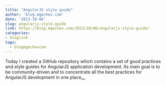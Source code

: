 ```yaml
---
title: "AngularJS style guide"
author: 'blog.mgechev.com'
date: '2013-10-06'
slug: angularjs-style-guide
link: https://blog.mgechev.com/2013/10/06/angularjs-style-guide/
categories:
- bloglink
tags:
  - blogmgechevcom
---
```


Today I created a GitHub repository which contains a set of good practices and style guides for AngularJS application development. Its main goal is to be community-driven and to concentrate all the best practices for AngularJS development in one place[... <i class="fas fa-external-link-alt"></i>](https://blog.mgechev.com/2013/10/06/angularjs-style-guide/)


